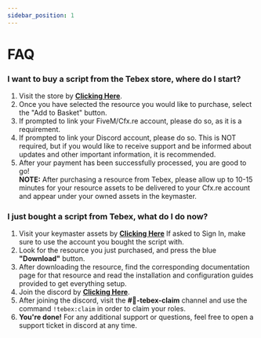 ```yaml
---
sidebar_position: 1
---
```


# FAQ

### I want to buy a script from the Tebex store, where do I start?

1. Visit the store by **[Clicking Here](https://store.n4.gg)**.
2. Once you have selected the resource you would like to purchase, select the "Add to Basket" button.
3. If prompted to link your FiveM/Cfx.re account, please do so, as it is a requirement.
4. If prompted to link your Discord account, please do so. This is NOT required, but if you would like to receive support and be informed about updates and other important information, it is recommended.
5. After your payment has been successfully processed, you are good to go! <br />
   **NOTE:** After purchasing a resource from Tebex, please allow up to 10-15 minutes for your resource assets to be delivered to your Cfx.re account and appear under your owned assets in the keymaster.

### I just bought a script from Tebex, what do I do now?

1. Visit your keymaster assets by **[Clicking Here](https://keymaster.fivem.net/asset-grants)** If asked to Sign In, make sure to use the account you bought the script with.
2. Look for the resource you just purchased, and press the blue **"Download"** button.
3. After downloading the resource, find the corresponding documentation page for that resource and read the installation and configuration guides provided to get everything setup.
4. Join the discord by **[Clicking Here](https://discord.gg/n4)**.
5. After joining the discord, visit the **#🔑-tebex-claim** channel and use the command `!tebex:claim` in order to claim your roles.
6. **You're done!** For any additional support or questions, feel free to open a support ticket in discord at any time.
